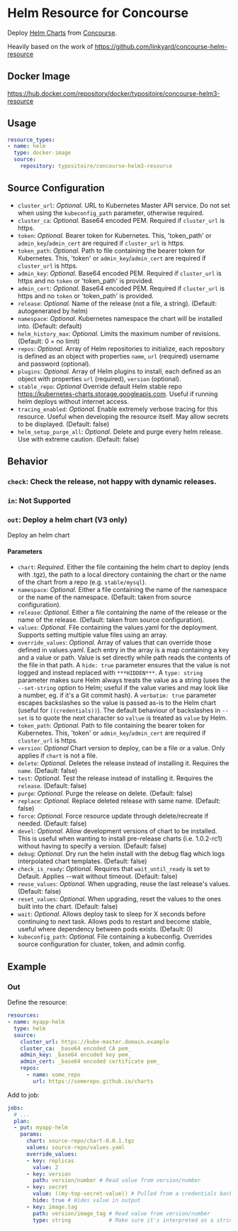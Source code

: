 # Helm Resource for Concourse

Deploy [Helm Charts](https://github.com/helm/helm) from [Concourse](https://concourse-ci.org/).

Heavily based on the work of https://github.com/linkyard/concourse-helm-resource

## Docker Image

https://hub.docker.com/repository/docker/typositoire/concourse-helm3-resource

## Usage

```yaml
resource_types:
- name: helm
  type: docker-image
  source:
    repository: typositoire/concourse-helm3-resource
```

## Source Configuration

* `cluster_url`: *Optional.* URL to Kubernetes Master API service. Do not set when using the `kubeconfig_path` parameter, otherwise required.
* `cluster_ca`: *Optional.* Base64 encoded PEM. Required if `cluster_url` is https.
* `token`: *Optional.* Bearer token for Kubernetes.  This, 'token_path' or `admin_key`/`admin_cert` are required if `cluster_url` is https.
* `token_path`: *Optional.* Path to file containing the bearer token for Kubernetes.  This, 'token' or `admin_key`/`admin_cert` are required if `cluster_url` is https.
* `admin_key`: *Optional.* Base64 encoded PEM. Required if `cluster_url` is https and no `token` or 'token_path' is provided.
* `admin_cert`: *Optional.* Base64 encoded PEM. Required if `cluster_url` is https and no `token` or 'token_path' is provided.
* `release`: *Optional.* Name of the release (not a file, a string). (Default: autogenerated by helm)
* `namespace`: *Optional.* Kubernetes namespace the chart will be installed into. (Default: default)
* `helm_history_max`: *Optional.* Limits the maximum number of revisions. (Default: 0 = no limit)
* `repos`: *Optional.* Array of Helm repositories to initialize, each repository is defined as an object with properties `name`, `url` (required) username and password (optional).
* `plugins`: *Optional.* Array of Helm plugins to install, each defined as an object with properties `url` (required), `version` (optional).
* `stable_repo`: *Optional* Override default Helm stable repo <https://kubernetes-charts.storage.googleapis.com>. Useful if running helm deploys without internet access.
* `tracing_enabled`: *Optional.* Enable extremely verbose tracing for this resource. Useful when developing the resource itself. May allow secrets to be displayed. (Default: false)
* `helm_setup_purge_all`: *Optional.* Delete and purge every helm release. Use with extreme caution. (Default: false)

## Behavior

### `check`: Check the release, not happy with dynamic releases.

### `in`: Not Supported

### `out`: Deploy a helm chart (V3 only)

Deploy an helm chart

#### Parameters

* `chart`: *Required.* Either the file containing the helm chart to deploy (ends with .tgz), the path to a local directory containing the chart or the name of the chart from a repo (e.g. `stable/mysql`).
* `namespace`: *Optional.* Either a file containing the name of the namespace or the name of the namespace. (Default: taken from source configuration).
* `release`: *Optional.* Either a file containing the name of the release or the name of the release. (Default: taken from source configuration).
* `values`: *Optional.* File containing the values.yaml for the deployment. Supports setting multiple value files using an array.
* `override_values`: *Optional.* Array of values that can override those defined in values.yaml. Each entry in
  the array is a map containing a key and a value or path. Value is set directly while path reads the contents of
  the file in that path. A `hide: true` parameter ensures that the value is not logged and instead replaced with `***HIDDEN***`.
  A `type: string` parameter makes sure Helm always treats the value as a string (uses the `--set-string` option to Helm; useful if the value varies
  and may look like a number, eg. if it's a Git commit hash).
  A `verbatim: true` parameter escapes backslashes so the value is passed as-is to the Helm chart (useful for `((credentials))`).
  The default behaviour of backslashes in `--set` is to quote the next character so `val\ue` is treated as `value` by Helm.
* `token_path`: *Optional.* Path to file containing the bearer token for Kubernetes.  This, 'token' or `admin_key`/`admin_cert` are required if `cluster_url` is https.
* `version`: *Optional* Chart version to deploy, can be a file or a value. Only applies if `chart` is not a file.
* `delete`: *Optional.* Deletes the release instead of installing it. Requires the `name`. (Default: false)
* `test`: *Optional.* Test the release instead of installing it. Requires the `release`. (Default: false)
* `purge`: *Optional.* Purge the release on delete. (Default: false)
* `replace`: *Optional.* Replace deleted release with same name. (Default: false)
* `force`: *Optional.* Force resource update through delete/recreate if needed. (Default: false)
* `devel`: *Optional.* Allow development versions of chart to be installed. This is useful when wanting to install pre-release
  charts (i.e. 1.0.2-rc1) without having to specify a version. (Default: false)
* `debug`: *Optional.* Dry run the helm install with the debug flag which logs interpolated chart templates. (Default: false)
* `check_is_ready`: *Optional.* Requires that `wait_until_ready` is set to Default. Applies --wait without timeout. (Default: false)
* `reuse_values`: *Optional.* When upgrading, reuse the last release's values. (Default: false)
* `reset_values`: *Optional.* When upgrading, reset the values to the ones built into the chart. (Default: false)
* `wait`: *Optional.* Allows deploy task to sleep for X seconds before continuing to next task. Allows pods to restart and become stable, useful where dependency between pods exists. (Default: 0)
* `kubeconfig_path`: *Optional.* File containing a kubeconfig. Overrides source configuration for cluster, token, and admin config.

## Example

### Out

Define the resource:

```yaml
resources:
- name: myapp-helm
  type: helm
  source:
    cluster_url: https://kube-master.domain.example
    cluster_ca: _base64 encoded CA pem_
    admin_key: _base64 encoded key pem_
    admin_cert: _base64 encoded certificate pem_
    repos:
      - name: some_repo
        url: https://somerepo.github.io/charts
```

Add to job:

```yaml
jobs:
  # ...
  plan:
  - put: myapp-helm
    params:
      chart: source-repo/chart-0.0.1.tgz
      values: source-repo/values.yaml
      override_values:
      - key: replicas
        value: 2
      - key: version
        path: version/number # Read value from version/number
      - key: secret
        value: ((my-top-secret-value)) # Pulled from a credentials backend like Vault
        hide: true # Hides value in output
      - key: image.tag
        path: version/image_tag # Read value from version/number
        type: string            # Make sure it's interpreted as a string by Helm (not a number)
```

